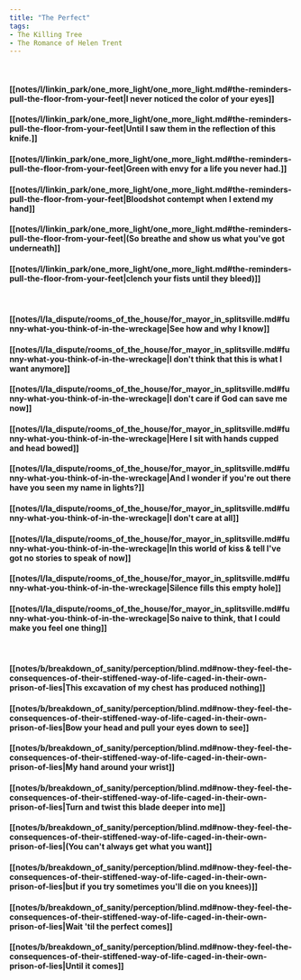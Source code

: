 ```yaml
---
title: "The Perfect"
tags:
- The Killing Tree
- The Romance of Helen Trent
---
```

&nbsp;
#### [[notes/l/linkin_park/one_more_light/one_more_light.md#the-reminders-pull-the-floor-from-your-feet|I never noticed the color of your eyes]]
#### [[notes/l/linkin_park/one_more_light/one_more_light.md#the-reminders-pull-the-floor-from-your-feet|Until I saw them in the reflection of this knife.]]
#### [[notes/l/linkin_park/one_more_light/one_more_light.md#the-reminders-pull-the-floor-from-your-feet|Green with envy for a life you never had.]]
#### [[notes/l/linkin_park/one_more_light/one_more_light.md#the-reminders-pull-the-floor-from-your-feet|Bloodshot contempt when I extend my hand]]
#### [[notes/l/linkin_park/one_more_light/one_more_light.md#the-reminders-pull-the-floor-from-your-feet|(So breathe and show us what you've got underneath]]
#### [[notes/l/linkin_park/one_more_light/one_more_light.md#the-reminders-pull-the-floor-from-your-feet|clench your fists until they bleed)]]
&nbsp;
#### [[notes/l/la_dispute/rooms_of_the_house/for_mayor_in_splitsville.md#funny-what-you-think-of-in-the-wreckage|See how and why I know]]
#### [[notes/l/la_dispute/rooms_of_the_house/for_mayor_in_splitsville.md#funny-what-you-think-of-in-the-wreckage|I don't think that this is what I want anymore]]
#### [[notes/l/la_dispute/rooms_of_the_house/for_mayor_in_splitsville.md#funny-what-you-think-of-in-the-wreckage|I don't care if God can save me now]]
#### [[notes/l/la_dispute/rooms_of_the_house/for_mayor_in_splitsville.md#funny-what-you-think-of-in-the-wreckage|Here I sit with hands cupped and head bowed]]
#### [[notes/l/la_dispute/rooms_of_the_house/for_mayor_in_splitsville.md#funny-what-you-think-of-in-the-wreckage|And I wonder if you're out there have you seen my name in lights?]]
#### [[notes/l/la_dispute/rooms_of_the_house/for_mayor_in_splitsville.md#funny-what-you-think-of-in-the-wreckage|I don't care at all]]
#### [[notes/l/la_dispute/rooms_of_the_house/for_mayor_in_splitsville.md#funny-what-you-think-of-in-the-wreckage|In this world of kiss & tell I've got no stories to speak of now]]
#### [[notes/l/la_dispute/rooms_of_the_house/for_mayor_in_splitsville.md#funny-what-you-think-of-in-the-wreckage|Silence fills this empty hole]]
#### [[notes/l/la_dispute/rooms_of_the_house/for_mayor_in_splitsville.md#funny-what-you-think-of-in-the-wreckage|So naive to think, that I could make you feel one thing]]
&nbsp;
#### [[notes/b/breakdown_of_sanity/perception/blind.md#now-they-feel-the-consequences-of-their-stiffened-way-of-life-caged-in-their-own-prison-of-lies|This excavation of my chest has produced nothing]]
#### [[notes/b/breakdown_of_sanity/perception/blind.md#now-they-feel-the-consequences-of-their-stiffened-way-of-life-caged-in-their-own-prison-of-lies|Bow your head and pull your eyes down to see]]
#### [[notes/b/breakdown_of_sanity/perception/blind.md#now-they-feel-the-consequences-of-their-stiffened-way-of-life-caged-in-their-own-prison-of-lies|My hand around your wrist]]
#### [[notes/b/breakdown_of_sanity/perception/blind.md#now-they-feel-the-consequences-of-their-stiffened-way-of-life-caged-in-their-own-prison-of-lies|Turn and twist this blade deeper into me]]
#### [[notes/b/breakdown_of_sanity/perception/blind.md#now-they-feel-the-consequences-of-their-stiffened-way-of-life-caged-in-their-own-prison-of-lies|(You can't always get what you want]]
#### [[notes/b/breakdown_of_sanity/perception/blind.md#now-they-feel-the-consequences-of-their-stiffened-way-of-life-caged-in-their-own-prison-of-lies|but if you try sometimes you'll die on you knees)]]
#### [[notes/b/breakdown_of_sanity/perception/blind.md#now-they-feel-the-consequences-of-their-stiffened-way-of-life-caged-in-their-own-prison-of-lies|Wait 'til the perfect comes]]
#### [[notes/b/breakdown_of_sanity/perception/blind.md#now-they-feel-the-consequences-of-their-stiffened-way-of-life-caged-in-their-own-prison-of-lies|Until it comes]]
